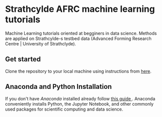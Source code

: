 # Strathcylde AFRC machine learning tutorials
Machine Learning tutorials oriented at begginers in data science. Methods are applied on Strathcylde-s testbed data (Advanced Forming Research Centre | University of Strathclyde). 

Get started
---
Clone the repository to your local machine using instructions from [here](https://help.github.com/en/articles/cloning-a-repository).

Anaconda and Python Installation
---
If you don't have *Anaconda* installed already follow [this guide
](https://jupyter.readthedocs.io/en/latest/install.html#installing-jupyter-using-anaconda-and-conda). Anaconda conveniently installs Python, the Jupyter Notebook, and other commonly used packages for scientific computing and data science.
